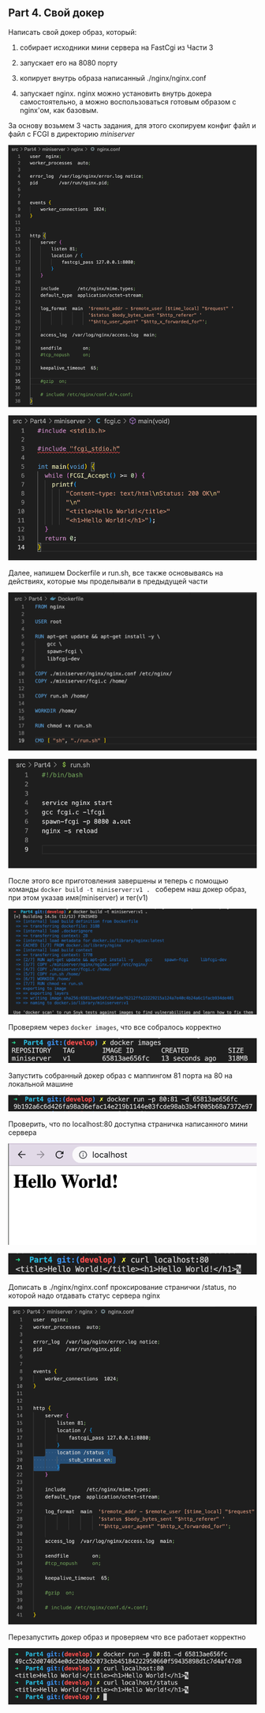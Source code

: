 ## Part 4. Свой докер


Написать свой докер образ, который:

1) собирает исходники мини сервера на FastCgi из Части 3


2) запускает его на 8080 порту

3) копирует внутрь образа написанный ./nginx/nginx.conf


4) запускает nginx.
nginx можно установить внутрь докера самостоятельно, а можно воспользоваться готовым образом с nginx'ом, как базовым.

За основу возьмем 3 часть задания, для этого скопируем конфиг файл и файл с FCGI в директорию *miniserver*

![](./screenshots/nginx_conf_v1.png)

![](./screenshots/hello_world.png)

Далее, напишем Dockerfile и run.sh, все также основываясь на действиях, которые мы проделывали в предыдущей части

![](./screenshots/dockerfile.png)

![](./screenshots/run_sh.png)

После этого все приготовления завершены и теперь с помощью команды `docker build -t miniserver:v1 . ` соберем наш докер образ, при этом указав имя(miniserver) и тег(v1)

![](./screenshots/build_miniserver.png)

Проверяем через `docker images`, что все собралось корректно

![](./screenshots/check_all_OK.png)

Запустить собранный докер образ с маппингом 81 порта на 80 на локальной машине 

![](./screenshots/run_miniserver.png)

Проверить, что по localhost:80 доступна страничка написанного мини сервера

![](./screenshots/localhost_1.png)

![](./screenshots/localhost_2.png)

Дописать в ./nginx/nginx.conf проксирование странички /status, по которой надо отдавать статус сервера nginx

![](./screenshots/nginx_conf_v2.png)

Перезапустить докер образ и проверяем что все работает корректно

![](./screenshots/final.png)